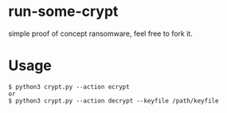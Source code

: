 # run-some-crypt
simple proof of concept ransomware, feel free to fork it.

# Usage
```
$ python3 crypt.py --action ecrypt
or
$ python3 crypt.py --action decrypt --keyfile /path/keyfile
```
